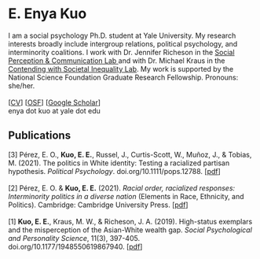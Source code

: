 <h1>E. Enya Kuo</h1>
I am a social psychology Ph.D. student at Yale University. My research interests broadly include intergroup relations, political psychology, and interminority coalitions. I work with Dr. Jennifer Richeson in the <a href="https://spcl.yale.edu/">Social Perception & Communication Lab </a> and with Dr. Michael Kraus in the <a href="https://www.csinequality.com/">Contending with Societal Inequality Lab</a>. My work is supported by the National Science Foundation Graduate Research Fellowship. Pronouns: she/her.
<br>
<br>
[<a href="https://app.box.com/s/bbfd9v8tq9edwsv5imysmn9i9nw4yu8d">CV</a>] 
[<a href="https://osf.io/zc96s/">OSF</a>]
[<a href="https://scholar.google.com/citations?user=whztlp8AAAAJ&hl=en&oi=ao">Google Scholar</a>] 
<br>
enya dot kuo at yale dot edu
<br>
<h2>Publications</h2>
[3] Pérez, E. O., <b>Kuo, E. E.</b>, Russel, J., Curtis-Scott, W., Muñoz, J., & Tobias, M. (2021). The politics in White identity: Testing a racialized partisan hypothesis. <i>Political Psychology</i>. doi.org/10.1111/pops.12788. [<a href="https://app.box.com/s/xlhstldh01g17ysbaz0o43kpc1o44tk6">pdf</a>] 
<br>
<br>
[2] Pérez, E. O. & <b>Kuo, E. E.</b> (2021). <i>Racial order, racialized responses: Interminority politics in a diverse nation</i> (Elements in Race, Ethnicity, and Politics). Cambridge: Cambridge University Press. [<a href="https://app.box.com/s/rlc8hwo4xdfk91350243r0u6f9n49zo7">pdf</a>] 
<br>
<br>
[1] <b>Kuo, E. E.</b>, Kraus, M. W., & Richeson, J. A. (2019). High-status exemplars and the misperception of the Asian-White wealth gap. <i>Social Psychological and Personality Science</i>, 11(3), 397-405. doi.org/10.1177/1948550619867940. [<a href="https://app.box.com/s/654ysiuofirnol17rsi15jsri637swvz">pdf</a>]
